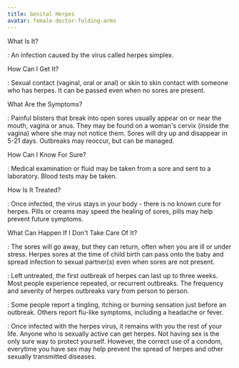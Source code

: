 ```yaml
---
title: Genital Herpes
avatar: female-doctor-folding-arms
---
```


What Is It?

: An infection caused by the virus called herpes simplex.

How Can I Get It?

: Sexual contact (vaginal, oral or anal) or skin to skin contact with
someone who has herpes.  It can be passed even when no sores are
present.

What Are the Symptoms?

: Painful blisters that break into open sores usually appear on or near
the mouth, vagina or anus.  They may be found on a woman's cervix
(inside the vagina) where she may not notice them.  Sores will dry up
and disappear in 5-21 days.  Outbreaks may reoccur, but can be managed.

How Can I Know For Sure?

: Medical examination or fluid may be taken from a sore and sent to a
laboratory.  Blood tests may be taken.

How Is It Treated?

: Once infected, the virus stays in your body - there is no known cure
for herpes.  Pills or creams may speed the healing of sores, pills may
help prevent future symptoms.

What Can Happen If I Don't Take Care Of It?

: The sores will go away, but they can return, often when you are ill or
under stress.  Herpes sores at the time of child birth can pass onto the
baby and spread infection to sexual partner(s) even when sores are not
present.

: Left untreated, the first outbreak of herpes can last up to three
weeks.  Most people experience repeated, or recurrent outbreaks.  The
frequency and severity of herpes outbreaks vary from person to person.

: Some people report a tingling, itching or burning sensation just
before an outbreak.  Others report flu-like symptoms, including a
headache or fever.

: Once infected with the herpes virus, it remains with you the rest of
your life.  Anyone who is sexually active can get herpes.  Not having
sex is the only sure way to protect yourself.  However, the correct use
of a condom, everytime you have sex may help prevent the spread of
herpes and other sexually transmitted diseases.

